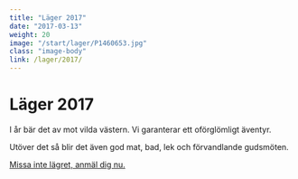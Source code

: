 ```yaml
---
title: "Läger 2017"
date: "2017-03-13"
weight: 20
image: "/start/lager/P1460653.jpg"
class: "image-body"
link: /lager/2017/
---
```

# Läger 2017

I år bär det av mot vilda västern. Vi garanterar ett oförglömligt äventyr.

Utöver det så blir det även god mat, bad, lek och förvandlande gudsmöten.

[Missa inte lägret, anmäl dig nu.](/lager/2017/)

